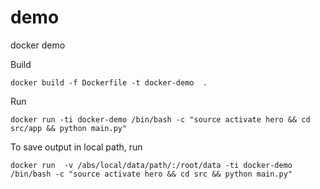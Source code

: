 # demo
docker demo

Build

```
docker build -f Dockerfile -t docker-demo  .
```

Run
```
docker run -ti docker-demo /bin/bash -c "source activate hero && cd src/app && python main.py"
```

To save output in local path, run
```
docker run  -v /abs/local/data/path/:/root/data -ti docker-demo /bin/bash -c "source activate hero && cd src && python main.py"
```